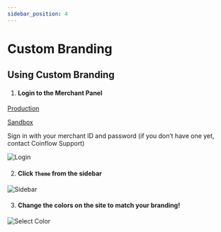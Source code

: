 ```yaml
---
sidebar_position: 4
---
```


# Custom Branding

## Using Custom Branding

1. #### Login to the  Merchant Panel

 [Production](https://merchant.coinflow.cash/)

 [Sandbox](https://merchant-sandbox.coinflow.cash/)

Sign in with your merchant ID and password (if you don’t have one yet, contact Coinflow Support)

![Login](/img/docs/custom-branding/login.png)

2. #### Click `Theme` from the sidebar

![Sidebar](/img/docs/custom-branding/sidebar.png)

3. #### Change the colors on the site to match your branding!

![Select Color](/img/docs/custom-branding/select_color.png)

